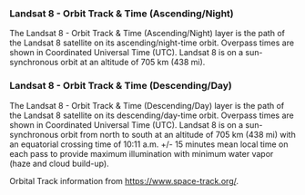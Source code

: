 ### Landsat 8 - Orbit Track & Time (Ascending/Night)
The Landsat 8 - Orbit Track & Time (Ascending/Night) layer is the path of the Landsat 8 satellite on its ascending/night-time orbit. Overpass times are shown in Coordinated Universal Time (UTC). Landsat 8 is on a sun-synchronous orbit at an altitude of 705 km (438 mi).

### Landsat 8 - Orbit Track & Time (Descending/Day)
The Landsat 8 - Orbit Track & Time (Descending/Day) layer is the path of the Landsat 8 satellite on its descending/day-time orbit. Overpass times are shown in Coordinated Universal Time (UTC). Landsat 8 is on a sun-synchronous orbit from north to south at an altitude of 705 km (438 mi) with an equatorial crossing time of 10:11 a.m. +/- 15 minutes mean local time on each pass to provide maximum illumination with minimum water vapor (haze and cloud build-up).

Orbital Track information from <https://www.space-track.org/>.
